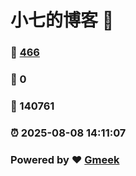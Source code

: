 # 小七的博客 :link:  
### :page_facing_up: [466](/tag.html) 
### :speech_balloon: 0 
### :hibiscus: 140761 
### :alarm_clock: 2025-08-08 14:11:07 
### Powered by :heart: [Gmeek](https://github.com/Meekdai/Gmeek)
